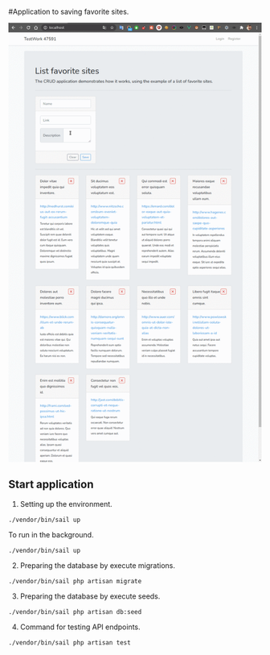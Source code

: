 #Application to saving favorite sites.

![demo-image](image.png)

## Start application

1. Setting up the environment.

```
./vendor/bin/sail up 
```

To run in the background.

```
./vendor/bin/sail up 
```

2. Preparing the database by execute migrations.


```
./vendor/bin/sail php artisan migrate 
```

3. Preparing the database by execute seeds.


```
./vendor/bin/sail php artisan db:seed 
```

4. Command for testing API endpoints. 

```
./vendor/bin/sail php artisan test
```
